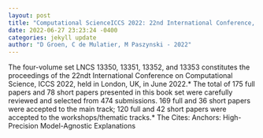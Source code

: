 ```yaml
--- 
layout: post 
title: "Computational ScienceICCS 2022: 22nd International Conference, London, UK, June 2123, 2022, Proceedings, Part I" 
date: 2022-06-27 23:23:24 -0400 
categories: jekyll update 
author: "D Groen, C de Mulatier, M Paszynski - 2022" 
--- 
```

The four-volume set LNCS 13350, 13351, 13352, and 13353 constitutes the proceedings of the 22ndt International Conference on Computational Science, ICCS 2022, held in London, UK, in June 2022.* The total of 175 full papers and 78 short papers presented in this book set were carefully reviewed and selected from 474 submissions. 169 full and 36 short papers were accepted to the main track; 120 full and 42 short papers were accepted to the workshops/thematic tracks.* The Cites: Anchors: High-Precision Model-Agnostic Explanations